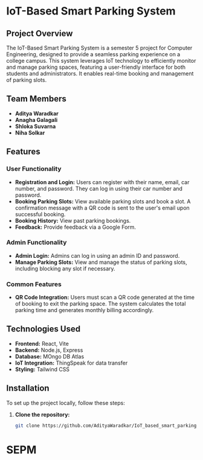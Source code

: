 # IoT-Based Smart Parking System

## Project Overview

The IoT-Based Smart Parking System is a semester 5 project for Computer Engineering, designed to provide a seamless parking experience on a college campus. This system leverages IoT technology to efficiently monitor and manage parking spaces, featuring a user-friendly interface for both students and administrators. It enables real-time booking and management of parking slots.

## Team Members

- **Aditya Waradkar** 
- **Anagha Galagali**
- **Shloka Suvarna**
- **Niha Solkar**


## Features

### User Functionality

- **Registration and Login:** Users can register with their name, email, car number, and password. They can log in using their car number and password.
- **Booking Parking Slots:** View available parking slots and book a slot. A confirmation message with a QR code is sent to the user's email upon successful booking.
- **Booking History:** View past parking bookings.
- **Feedback:** Provide feedback via a Google Form.

### Admin Functionality

- **Admin Login:** Admins can log in using an admin ID and password.
- **Manage Parking Slots:** View and manage the status of parking slots, including blocking any slot if necessary.

### Common Features

- **QR Code Integration:** Users must scan a QR code generated at the time of booking to exit the parking space. The system calculates the total parking time and generates monthly billing accordingly.

## Technologies Used

- **Frontend:** React, Vite
- **Backend:** Node.js, Express
- **Database:** MOngo DB Atlas
- **IoT Integration:** ThingSpeak for data transfer
- **Styling:** Tailwind CSS

## Installation

To set up the project locally, follow these steps:

1. **Clone the repository:**

   ```bash
   git clone https://github.com/AdityaWaradkar/IoT_based_smart_parking_system.git
# SEPM
